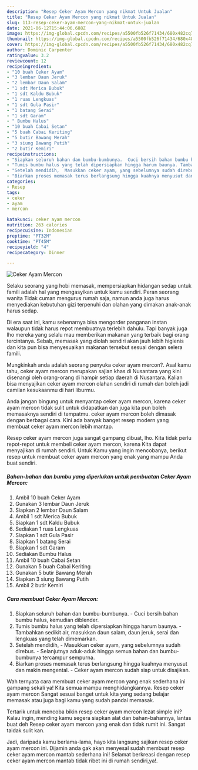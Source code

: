 ```yaml
---
description: "Resep Ceker Ayam Mercon yang nikmat Untuk Jualan"
title: "Resep Ceker Ayam Mercon yang nikmat Untuk Jualan"
slug: 113-resep-ceker-ayam-mercon-yang-nikmat-untuk-jualan
date: 2021-06-12T15:44:06.688Z
image: https://img-global.cpcdn.com/recipes/a5500fb526f71434/680x482cq70/ceker-ayam-mercon-foto-resep-utama.jpg
thumbnail: https://img-global.cpcdn.com/recipes/a5500fb526f71434/680x482cq70/ceker-ayam-mercon-foto-resep-utama.jpg
cover: https://img-global.cpcdn.com/recipes/a5500fb526f71434/680x482cq70/ceker-ayam-mercon-foto-resep-utama.jpg
author: Dominic Carpenter
ratingvalue: 3.2
reviewcount: 12
recipeingredient:
- "10 buah Ceker Ayam"
- "3 lembar Daun Jeruk"
- "2 lembar Daun Salam"
- "1 sdt Merica Bubuk"
- "1 sdt Kaldu Bubuk"
- "1 ruas Lengkuas"
- "1 sdt Gula Pasir"
- "1 batang Serai"
- "1 sdt Garam"
- " Bumbu Halus"
- "10 buah Cabai Setan"
- "5 buah Cabai Keriting"
- "5 butir Bawang Merah"
- "3 siung Bawang Putih"
- "2 butir Kemiri"
recipeinstructions:
- "Siapkan seluruh bahan dan bumbu-bumbunya.  Cuci bersih bahan bumbu halus, kemudian diblender."
- "Tumis bumbu halus yang telah dipersiapkan hingga harum baunya. Tambahkan sedikit air, masukkan daun salam, daun jeruk, serai dan lengkuas yang telah dimemarkan."
- "Setelah mendidih,  Masukkan ceker ayam, yang sebelumnya sudah direbus. Selanjutnya aduk-aduk hingga semua bahan dan bumbu-bumbunya tercampur sempurna."
- "Biarkan proses memasak terus berlangsung hingga kuahnya menyusut dan makin mengental.  Ceker ayam mercon sudah siap untuk disajikan."
categories:
- Resep
tags:
- ceker
- ayam
- mercon

katakunci: ceker ayam mercon 
nutrition: 263 calories
recipecuisine: Indonesian
preptime: "PT32M"
cooktime: "PT45M"
recipeyield: "4"
recipecategory: Dinner

---
```



![Ceker Ayam Mercon](https://img-global.cpcdn.com/recipes/a5500fb526f71434/680x482cq70/ceker-ayam-mercon-foto-resep-utama.jpg)

Selaku seorang yang hobi memasak, mempersiapkan hidangan sedap untuk famili adalah hal yang mengasyikan untuk kamu sendiri. Peran seorang  wanita Tidak cuman mengurus rumah saja, namun anda juga harus menyediakan kebutuhan gizi terpenuhi dan olahan yang dimakan anak-anak harus sedap.

Di era  saat ini, kamu sebenarnya bisa mengorder panganan instan walaupun tidak harus repot membuatnya terlebih dahulu. Tapi banyak juga lho mereka yang selalu mau memberikan makanan yang terbaik bagi orang tercintanya. Sebab, memasak yang diolah sendiri akan jauh lebih higienis dan kita pun bisa menyesuaikan makanan tersebut sesuai dengan selera famili. 



Mungkinkah anda adalah seorang penyuka ceker ayam mercon?. Asal kamu tahu, ceker ayam mercon merupakan sajian khas di Nusantara yang kini disenangi oleh orang-orang di hampir setiap daerah di Nusantara. Kalian bisa menyajikan ceker ayam mercon olahan sendiri di rumah dan boleh jadi camilan kesukaanmu di hari liburmu.

Anda jangan bingung untuk menyantap ceker ayam mercon, karena ceker ayam mercon tidak sulit untuk didapatkan dan juga kita pun boleh memasaknya sendiri di tempatmu. ceker ayam mercon boleh dimasak dengan berbagai cara. Kini ada banyak banget resep modern yang membuat ceker ayam mercon lebih mantap.

Resep ceker ayam mercon juga sangat gampang dibuat, lho. Kita tidak perlu repot-repot untuk membeli ceker ayam mercon, karena Kita dapat menyajikan di rumah sendiri. Untuk Kamu yang ingin mencobanya, berikut resep untuk membuat ceker ayam mercon yang enak yang mampu Anda buat sendiri.

<!--inarticleads1-->

##### Bahan-bahan dan bumbu yang diperlukan untuk pembuatan Ceker Ayam Mercon:

1. Ambil 10 buah Ceker Ayam
1. Gunakan 3 lembar Daun Jeruk
1. Siapkan 2 lembar Daun Salam
1. Ambil 1 sdt Merica Bubuk
1. Siapkan 1 sdt Kaldu Bubuk
1. Sediakan 1 ruas Lengkuas
1. Siapkan 1 sdt Gula Pasir
1. Siapkan 1 batang Serai
1. Siapkan 1 sdt Garam
1. Sediakan  Bumbu Halus
1. Ambil 10 buah Cabai Setan
1. Gunakan 5 buah Cabai Keriting
1. Gunakan 5 butir Bawang Merah
1. Siapkan 3 siung Bawang Putih
1. Ambil 2 butir Kemiri




<!--inarticleads2-->

##### Cara membuat Ceker Ayam Mercon:

1. Siapkan seluruh bahan dan bumbu-bumbunya.  - Cuci bersih bahan bumbu halus, kemudian diblender.
1. Tumis bumbu halus yang telah dipersiapkan hingga harum baunya. - Tambahkan sedikit air, masukkan daun salam, daun jeruk, serai dan lengkuas yang telah dimemarkan.
1. Setelah mendidih,  - Masukkan ceker ayam, yang sebelumnya sudah direbus. - Selanjutnya aduk-aduk hingga semua bahan dan bumbu-bumbunya tercampur sempurna.
1. Biarkan proses memasak terus berlangsung hingga kuahnya menyusut dan makin mengental.  - Ceker ayam mercon sudah siap untuk disajikan.




Wah ternyata cara membuat ceker ayam mercon yang enak sederhana ini gampang sekali ya! Kita semua mampu menghidangkannya. Resep ceker ayam mercon Sangat sesuai banget untuk kita yang sedang belajar memasak atau juga bagi kamu yang sudah pandai memasak.

Tertarik untuk mencoba bikin resep ceker ayam mercon lezat simple ini? Kalau ingin, mending kamu segera siapkan alat dan bahan-bahannya, lantas buat deh Resep ceker ayam mercon yang enak dan tidak rumit ini. Sangat taidak sulit kan. 

Jadi, daripada kamu berlama-lama, hayo kita langsung sajikan resep ceker ayam mercon ini. Dijamin anda gak akan menyesal sudah membuat resep ceker ayam mercon mantab sederhana ini! Selamat berkreasi dengan resep ceker ayam mercon mantab tidak ribet ini di rumah sendiri,ya!.

